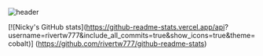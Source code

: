 ![header](https://capsule-render.vercel.app/api?type=rect&height=300&color=gradient&text=Input%20text&section=header&reversal=false)

[![Nicky's GitHub stats](https://github-readme-stats.vercel.app/api?
username=rivertw777&include_all_commits=true&show_icons=true&theme=cobalt)]
(https://github.com/rivertw777/github-readme-stats)
